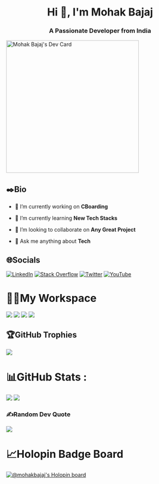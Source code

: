 <h1 align="center">Hi 👋, I'm Mohak Bajaj</h1>
<h3 align="center">A Passionate Developer from India</h3>

<a href="https://app.daily.dev/mohakbajaj"><img src="https://api.daily.dev/devcards/v2/1av8TctyU7ncDOc1sMFeE.png?r=r5f" width="356" alt="Mohak Bajaj's Dev Card"/></a>

## ✒️Bio
- 🔭 I’m currently working on **CBoarding**

- 🌱 I’m currently learning **New Tech Stacks**

- 👯 I’m looking to collaborate on **Any Great Project**

- 💬 Ask me anything about **Tech**


## 🌐Socials
[![LinkedIn](https://img.shields.io/badge/LinkedIn-%230077B5.svg?logo=linkedin&logoColor=white)](https://linkedin.com/in/mohak-bajaj) [![Stack Overflow](https://img.shields.io/badge/-Stackoverflow-FE7A16?logo=stack-overflow&logoColor=white)](https://stackoverflow.com/users/14572622) [![Twitter](https://img.shields.io/badge/Twitter-%231DA1F2.svg?logo=Twitter&logoColor=white)](https://twitter.com/MohakBajaj5) [![YouTube](https://img.shields.io/badge/YouTube-%23FF0000.svg?logo=YouTube&logoColor=white)](https://youtube.com/channel/UCqfxtQ0x3_AvteWSK6icZow) 

# 👨‍💻My Workspace
![](https://img.shields.io/badge/Ryzen%209-5900HX-red?style=for-the-badge&logo=amd) ![](https://img.shields.io/badge/GeForce%20RTX-3050Ti-white?style=for-the-badge&logo=nvidia) ![](https://img.shields.io/badge/RAM-16%20GB-green?style=for-the-badge) ![](https://img.shields.io/badge/Windows-11-blue?style=for-the-badge&logo=windows)

## 🏆GitHub Trophies
![](https://github-profile-trophy.vercel.app/?username=MohakBajaj&theme=radical&no-frame=true&no-bg=true&margin-w=2)

# 📊GitHub Stats :
![](https://github-readme-stats.vercel.app/api?username=MohakBajaj&theme=radical&hide_border=true&include_all_commits=false&count_private=false)
![](https://github-readme-streak-stats.herokuapp.com/?user=MohakBajaj&theme=radical&hide_border=true)

### ✍️Random Dev Quote
![](https://quotes-github-readme.vercel.app/api?type=horizontal&theme=radical)

# 📈Holopin Badge Board
[![@mohakbajaj's Holopin board](https://holopin.me/mohakbajaj)](https://holopin.io/@mohakbajaj)
